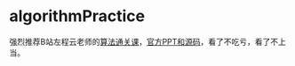 # algorithmPractice

强烈推荐B站左程云老师的[算法通关课](https://space.bilibili.com/8888480/channel/seriesdetail?sid=3509640)，[官方PPT和源码](https://github.com/algorithmzuo/algorithm-journey)，看了不吃亏，看了不上当。